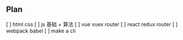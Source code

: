## Plan

[ ] html css
[ ] js 基础 + 算法
[ ] vue vuex router
[ ] react redux router
[ ] webpack babel
[ ] make a cli
